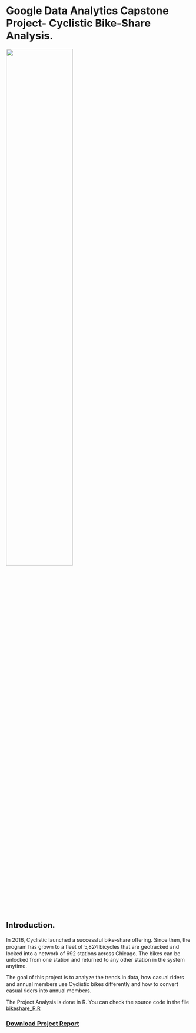 # Google Data Analytics Capstone Project- Cyclistic Bike-Share Analysis.

<img src="https://user-images.githubusercontent.com/105748301/183286751-32288963-1af8-4d9f-addd-de07a2152fd3.png" width="60%">

## Introduction.

In 2016, Cyclistic launched a successful bike-share oﬀering. Since then, the program has grown to a ﬂeet of 5,824 bicycles that are geotracked and locked into a network of 692 stations across Chicago. The bikes can be unlocked from one station and returned to any other station in the system anytime.

The goal of this project is to analyze the trends in data, how casual riders and annual members use Cyclistic bikes diﬀerently and how to convert casual riders into annual members.

The Project Analysis is done in R. You can check the source code in the file [bikeshare_R.R](bikeshare_R.R)

### [Download Project Report](https://github.com/sunooja-suhara/capstone_bike_share/blob/2527855b6b407651bc05d456f631bd2616f29726/Project%20Report%20-%20Capstone%20BikeShare%202022.pdf)
